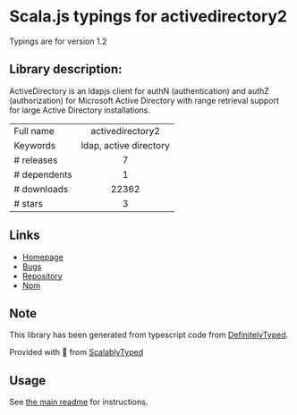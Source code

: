 
# Scala.js typings for activedirectory2

Typings are for version 1.2

## Library description:
ActiveDirectory is an ldapjs client for authN (authentication) and authZ (authorization) for Microsoft Active Directory with range retrieval support for large Active Directory installations.

|                    |                 |
| ------------------ | :-------------: |
| Full name          | activedirectory2 |
| Keywords           | ldap, active directory |
| # releases         | 7 |
| # dependents       | 1 |
| # downloads        | 22362 |
| # stars            | 3 |

## Links
- [Homepage](https://github.com/jsumners/node-activedirectory#readme)
- [Bugs](https://github.com/jsumners/node-activedirectory/issues)
- [Repository](https://github.com/jsumners/node-activedirectory)
- [Npm](https://www.npmjs.com/package/activedirectory2)
    


## Note
This library has been generated from typescript code from [DefinitelyTyped](https://definitelytyped.org).

Provided with :purple_heart: from [ScalablyTyped](https://github.com/oyvindberg/ScalablyTyped)

## Usage
See [the main readme](../../readme.md) for instructions.


